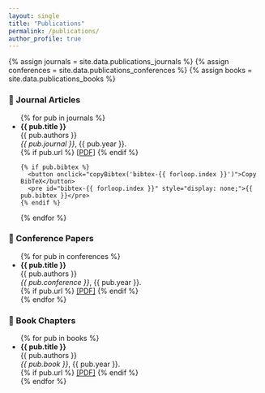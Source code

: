 ```yaml
---
layout: single
title: "Publications"
permalink: /publications/
author_profile: true
---
```


{% assign journals = site.data.publications_journals %}
{% assign conferences = site.data.publications_conferences %}
{% assign books = site.data.publications_books %}

### 📘 Journal Articles

<ul>
{% for pub in journals %}
  <li>
    <strong>{{ pub.title }}</strong><br>
    {{ pub.authors }}<br>
    <em>{{ pub.journal }}</em>, {{ pub.year }}.<br>
    {% if pub.url %}
      <a href="{{ pub.url }}">[PDF]</a>
    {% endif %}

    {% if pub.bibtex %}
      <button onclick="copyBibtex('bibtex-{{ forloop.index }}')">Copy BibTeX</button>
      <pre id="bibtex-{{ forloop.index }}" style="display: none;">{{ pub.bibtex }}</pre>
    {% endif %}

  </li>
{% endfor %}
</ul>

### 📗 Conference Papers

<ul>
{% for pub in conferences %}
  <li>
    <strong>{{ pub.title }}</strong><br>
    {{ pub.authors }}<br>
    <em>{{ pub.conference }}</em>, {{ pub.year }}.<br>
    {% if pub.url %}
      <a href="{{ pub.url }}">[PDF]</a>
    {% endif %}
  </li>
{% endfor %}
</ul>

### 📙 Book Chapters

<ul>
{% for pub in books %}
  <li>
    <strong>{{ pub.title }}</strong><br>
    {{ pub.authors }}<br>
    <em>{{ pub.book }}</em>, {{ pub.year }}.<br>
    {% if pub.url %}
      <a href="{{ pub.url }}">[PDF]</a>
    {% endif %}
  </li>
{% endfor %}
</ul>

<script>
function copyBibtex(id) {
  const pre = document.getElementById(id);
  const text = pre.textContent;
  navigator.clipboard.writeText(text).then(() => {
    alert("BibTeX copied to clipboard!");
  }, () => {
    alert("Failed to copy BibTeX.");
  });
}
</script>
